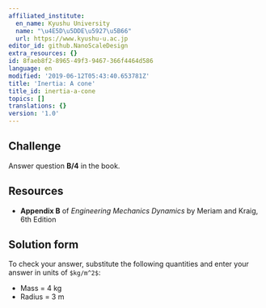 ```yaml
---
affiliated_institute:
  en_name: Kyushu University
  name: "\u4E5D\u5DDE\u5927\u5B66"
  url: https://www.kyushu-u.ac.jp
editor_id: github.NanoScaleDesign
extra_resources: {}
id: 8faeb8f2-8965-49f3-9467-366f4464d586
language: en
modified: '2019-06-12T05:43:40.653781Z'
title: 'Inertia: A cone'
title_id: inertia-a-cone
topics: []
translations: {}
version: '1.0'
---
```


## Challenge
Answer question **B/4** in the book.


## Resources
- **Appendix B** of *Engineering Mechanics Dynamics* by Meriam and Kraig, 6th Edition


## Solution form
To check your answer, substitute the following quantities and enter your answer in units of `$kg/m^2$`:

- Mass = 4 kg
- Radius = 3 m
